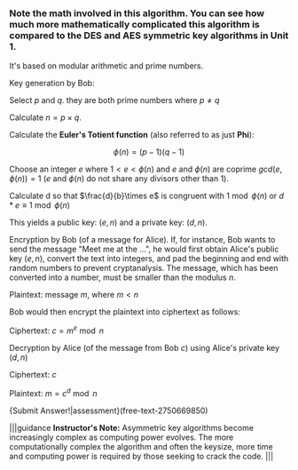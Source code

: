 ### Note the math involved in this algorithm. You can see how much more mathematically complicated this algorithm is compared to the DES and AES symmetric key algorithms in Unit 1.

It's based on modular arithmetic and prime numbers.

Key generation by Bob:

Select $p$ and $q$. they are both prime numbers where $p\neq q$

Calculate $n=p\times q$.

Calculate the **Euler's Totient function** (also referred to as just **Phi**):

$$\phi(n)=(p-1)(q-1)$$

Choose an integer $e$ where $1 < e < \phi(n)$ and $e$ and $\phi(n)$ are coprime $gcd⁡(e,\phi(n))=1$ ($e$ and $\phi(n)$ do not share any divisors other than 1).

Calculate d so that $\frac{d}{b}\times e$ is congruent with $1 \bmod \phi(n)$ or $d*e \equiv 1 \bmod \phi(n)$ 

This yields a public key: $(e,n)$  and a private key: $(d,n)$.

Encryption by Bob (of a message for Alice). If, for instance, Bob wants to send the message "Meet me at the ...", he would first obtain Alice's public key $(e,n)$, convert the text into integers, and pad the beginning and end with random numbers to prevent cryptanalysis. The message, which has been converted into a number, must be smaller than the modulus $n$.

Plaintext: message $m$, where $m < n$

Bob would then encrypt the plaintext into ciphertext as follows:

Ciphertext: $c=m^e \bmod n$

Decryption by Alice (of the message from Bob $c$) using Alice's private key $(d,n)$

Ciphertext: $c$

Plaintext: $m= c^d \bmod n$

{Submit Answer!|assessment}(free-text-2750669850)

|||guidance
**Instructor's Note:** Asymmetric key algorithms become increasingly complex as computing power evolves. The more computationally complex the algorithm and often the keysize, more time and computing power is required by those seeking to crack the code. 
|||
